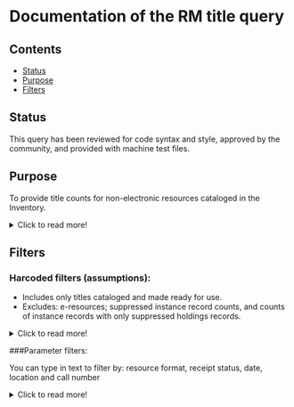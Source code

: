 # Documentation of the RM title query

## Contents
* [Status](https://github.com/LM-15/falltest/blob/main/README.md#status)
* [Purpose](https://github.com/LM-15/falltest/blob/main/README.md#purpose)
* [Filters](https://github.com/LM-15/falltest/blob/main/README.md#hardcoded-filters-assumptions)


## Status
This query has been reviewed for code syntax and style, approved by the community, and provided with machine test files.

## Purpose
To provide title counts for non-electronic resources cataloged in the Inventory.  

<details>
  <summary>Click to read more!</summary>
  
  * Provides unique title counts (i.e., only one count if more than one copy/subscription).  See assumptions and filters available below. Note that it is It is generally assumed that if you need a holdings count as of a certain date, you take it on that date; while you can use processing dates to exclude items newly added after a certain date, you cannot get back titles that were withdrawn or transferred through this query. Local and national definitions can be updated from year to year; be sure to review for needed changes.
  </details>
  
  ## Filters
  
  ### Harcoded filters (assumptions):
* Includes only titles cataloged and made ready for use.
* Excludes: e-resources; suppressed instance record counts, and counts of instance records with only suppressed holdings records.  

<details>
  <summary>Click to read more!</summary>
  
  * Each instance has a holdings record.  Each holdings record has a permanent location.
  * Excludes suppressed instance records (instance discovery suppress value is “true”)
  * [When this field becomes available:] Excludes instance record that do not have at least one holdings record not suppressed (all holdings discovery suppress values are “true”)
  * Includes counts of titles cataloged and made ready for use (records with instance statuses names of “cataloged” or “batch loaded”).  Note that if  your institution sets an instance statuses name for unpurchased patron driven acquisition items, they can be excluded in this way.  [This hard coded filter not currently set because of a lack of test data]
  * Excludes instance records with instance format names of “computer – online resource” or “ISNULL.”  And excludes instance records with holdings library names of “Online” or “ISNULL.”  (Online resource counts are excluded even if tracked in the Inventory; see the ERM queries for online titles held counts. Each reporter must know where her/his institution’s various resources are tracked and find the needed reports as appropriate, adding together counts if needed, and avoiding any duplication if possible.)
  </details>
  
###Parameter filters:

You can type in text to filter by: resource format, receipt status, date, location and call number

<details>
  <summary>Click to read more!</summary>
  
  * Resource format (Reporters need to know how their institutions records format information locally; it may use one of more of these fields, but not all of these commonly used fields listed here.  You may want to remove all references to unneeded fields throughout the query.)
  * Instance types name (e.g., text, video, computer dataset, etc.)  (query allows up to three selected simultaneously)
  * Instance formats name (e.g., video – videocassette, unmediated – sheet, microform – microfilm roll, etc.)  (query allows up to three selected simultaneously)
  * Instance nature of content terms (e.g., autobiography, journal, newspaper, research report, etc.)
o	Instance statistical code name
o	Holdings statistical code name
o	Inventory modes of issuance name (e.g., serial, integrating resource, single unit, unspecified, etc.)
o	Holdings types name (e.g., physical, electronic, serial, mutli-part monograph, etc.)
•	Receipt status
o	Holdings receipt status (e.g., not currently received)
•	Date:
o	Cataloged date (allows you to specify start and end date)
o	[Is this usable yet?] Date published
•	Location: (where housed)
o	Holdings permanent location id
o	Holdings location name
o	Holdings campus name
o	Holdings institution name
•	Call number  [how do we suggest they use?]
o	Holdings call number types name (e.g., LC, NLM, Dewey Decimal, etc.)
o	Holdings call number

  </details>
